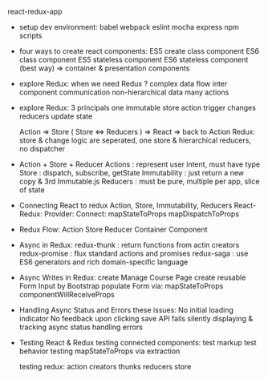 react-redux-app

- setup dev environment:
    babel
    webpack
    eslint
    mocha
    express
    npm scripts

- four ways to create react components:
    ES5 create class component
    ES6 class component
    ES5 stateless component
    ES6 stateless component (best way)
    => container & presentation components

- explore Redux: when we need Redux ?
  complex data flow
  inter component communication
  non-hierarchical data
  many actions

- explore Redux: 3 principals
  one immutable store
  action trigger changes
  reducers update state

  Action => Store ( Store <=> Reducers ) => React => back to Action
  Redux: store & change logic are seperated, one store & hierarchical reducers, no dispatcher

- Action + Store + Reducer
  Actions      : represent user intent, must have type
  Store        : dispatch, subscribe, getState
  Immutability : just return a new copy & 3rd Immutable.js
  Reducers     : must be pure, multiple per app, slice of state

- Connecting React to redux
  Action, Store, Immutability, Reducers
  React-Redux:
    Provider:
    Connect:
      mapStateToProps
      mapDispatchToProps

- Redux Flow:
  Action
  Store
  Reducer
  Container Component

- Async in Redux:
  redux-thunk   : return functions from actin creators
  redux-promise : flux standard actions and promises
  redux-saga    : use ES6 generators and rich domain-specific language

- Async Writes in Redux:
  create Manage Course Page
  create reusable Form Input by Bootstrap
  populate Form via:
      mapStateToProps
      componentWillReceiveProps

- Handling Async Status and Errors
these issues:
  No initial loading indicator
  No feedback upon clicking save
  API fails silently
    displaying & tracking async status
    handling errors

- Testing React & Redux
  testing connected components:
    test markup
    test behavior
  testing mapStateToProps via extraction
    
  testing redux:
    action creators
    thunks
    reducers
    store


  

